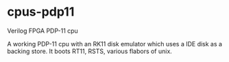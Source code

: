 # cpus-pdp11
Verilog FPGA PDP-11 cpu

A working PDP-11 cpu with an RK11 disk emulator which uses a IDE disk
as a backing store.  It boots RT11, RSTS, various flabors of unix.


